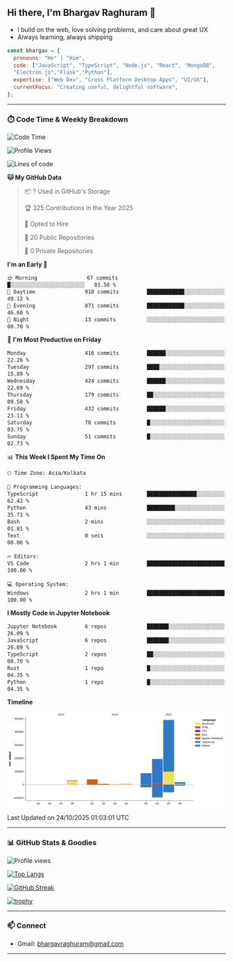 ## Hi there, I'm Bhargav Raghuram 👋

- I build on the web, love solving problems, and care about great UX
- Always learning, always shipping

```js
const bhargav = {
  pronouns: "He" | "Him",
  code: ["JavaScript", "TypeScript", "Node.js", "React", "MongoDB",
  "Electron.js","Flask","Python"],
  expertise: ["Web Dev", "Cross Platform Desktop Apps", "UI/UX"],
  currentFocus: "Creating useful, delightful software",
};
```

---

### ⏱️ Code Time & Weekly Breakdown
<!--START_SECTION:waka-->
![Code Time](http://img.shields.io/badge/Code%20Time-69%20hrs%2041%20mins-blue)

![Profile Views](http://img.shields.io/badge/Profile%20Views-0-blue)

![Lines of code](https://img.shields.io/badge/From%20Hello%20World%20I%27ve%20Written-869.5%20thousand%20lines%20of%20code-blue)

**🐱 My GitHub Data** 

> 📦 ? Used in GitHub's Storage 
 > 
> 🏆 325 Contributions in the Year 2025
 > 
> 💼 Opted to Hire
 > 
> 📜 20 Public Repositories 
 > 
> 🔑 0 Private Repositories 
 > 
**I'm an Early 🐤** 

```text
🌞 Morning                67 commits          █░░░░░░░░░░░░░░░░░░░░░░░░   03.58 % 
🌆 Daytime                918 commits         ████████████░░░░░░░░░░░░░   49.12 % 
🌃 Evening                871 commits         ████████████░░░░░░░░░░░░░   46.60 % 
🌙 Night                  13 commits          ░░░░░░░░░░░░░░░░░░░░░░░░░   00.70 % 
```
📅 **I'm Most Productive on Friday** 

```text
Monday                   416 commits         ██████░░░░░░░░░░░░░░░░░░░   22.26 % 
Tuesday                  297 commits         ████░░░░░░░░░░░░░░░░░░░░░   15.89 % 
Wednesday                424 commits         ██████░░░░░░░░░░░░░░░░░░░   22.69 % 
Thursday                 179 commits         ██░░░░░░░░░░░░░░░░░░░░░░░   09.58 % 
Friday                   432 commits         ██████░░░░░░░░░░░░░░░░░░░   23.11 % 
Saturday                 70 commits          █░░░░░░░░░░░░░░░░░░░░░░░░   03.75 % 
Sunday                   51 commits          █░░░░░░░░░░░░░░░░░░░░░░░░   02.73 % 
```


📊 **This Week I Spent My Time On** 

```text
🕑︎ Time Zone: Asia/Kolkata

💬 Programming Languages: 
TypeScript               1 hr 15 mins        ████████████████░░░░░░░░░   62.42 % 
Python                   43 mins             █████████░░░░░░░░░░░░░░░░   35.71 % 
Bash                     2 mins              ░░░░░░░░░░░░░░░░░░░░░░░░░   01.81 % 
Text                     0 secs              ░░░░░░░░░░░░░░░░░░░░░░░░░   00.06 % 

🔥 Editors: 
VS Code                  2 hrs 1 min         █████████████████████████   100.00 % 

💻 Operating System: 
Windows                  2 hrs 1 min         █████████████████████████   100.00 % 
```

**I Mostly Code in Jupyter Notebook** 

```text
Jupyter Notebook         6 repos             ███████░░░░░░░░░░░░░░░░░░   26.09 % 
JavaScript               6 repos             ███████░░░░░░░░░░░░░░░░░░   26.09 % 
TypeScript               2 repos             ██░░░░░░░░░░░░░░░░░░░░░░░   08.70 % 
Rust                     1 repo              █░░░░░░░░░░░░░░░░░░░░░░░░   04.35 % 
Python                   1 repo              █░░░░░░░░░░░░░░░░░░░░░░░░   04.35 % 
```



**Timeline**

![Lines of Code chart](https://raw.githubusercontent.com/BhargavRaghuram/BhargavRaghuram/master/assets/bar_graph.png)


 Last Updated on 24/10/2025 01:03:01 UTC
<!--END_SECTION:waka-->

---

### 📊 GitHub Stats & Goodies

![Profile views](https://komarev.com/ghpvc/?username=BhargavRaghuram)

[![Top Langs](https://github-readme-stats.vercel.app/api/top-langs/?username=BhargavRaghuram&layout=compact)](https://github.com/anuraghazra/github-readme-stats)

[![GitHub Streak](https://streak-stats.demolab.com?user=BhargavRaghuram)](https://github.com/DenverCoder1/github-readme-streak-stats)

[![trophy](https://github-profile-trophy.vercel.app/?username=BhargavRaghuram&theme=algolia&no-frame=true&column=4)](https://github.com/ryo-ma/github-profile-trophy)

---

### 📫 Connect
- Gmail: bhargavraghuram@gmail.com

---



